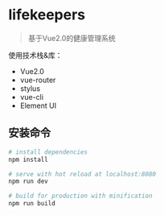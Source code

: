 # lifekeepers

> 基于Vue2.0的健康管理系统

使用技术栈&库：
- Vue2.0
- vue-router
- stylus
- vue-cli
- Element UI

## 安装命令

``` bash
# install dependencies
npm install

# serve with hot reload at localhost:8080
npm run dev

# build for production with minification
npm run build

```


